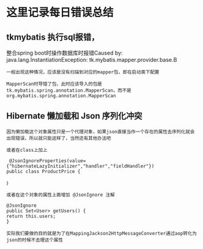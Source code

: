 # 这里记录每日错误总结

## tkmybatis 执行sql报错，

整合spring boot时操作数据库时报错Caused by: java.lang.InstantiationException: tk.mybatis.mapper.provider.base.B

```
一般出现这种情况，应该是没有扫描到对应的mapper包，即在启动类下配置

MapperScan时导错了包，此时应该导入的包是
tk.mybatis.spring.annotation.MapperScan，而不是
org.mybatis.spring.annotation.MapperScan

```

## Hibernate 懒加载和 Json 序列化冲突

```
因为懒加载这个对象属性只是一个代理对象，如果json直接当作一个存在的属性去序列化就会出现错误，所以就只能这样了，当然还有其他办法吧

或者在class上加上

 @JsonIgnoreProperties(value={"hibernateLazyInitializer","handler","fieldHandler"})
public class ProductPrice {

｝

或者在这个对象的属性上面增加 @JsonIgnore 注解

@JsonIgnore
public Set<User> getUsers() {
return this.users;
}

实际我们要做的目的就是为了在MappingJackson2HttpMessageConverter通过aop转化为json的时候不去理这个属性
```

